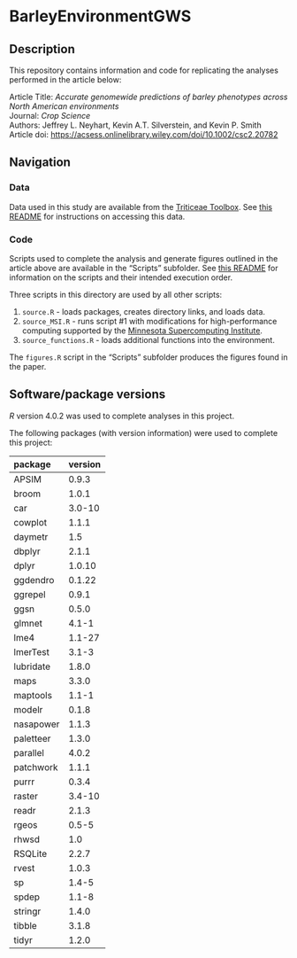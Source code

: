 
<!-- README.md is generated from README.Rmd. Please edit that file -->

# BarleyEnvironmentGWS

## Description

This repository contains information and code for replicating the
analyses performed in the article below:

Article Title: *Accurate genomewide predictions of barley phenotypes
across North American environments*  
Journal: *Crop Science*  
Authors: Jeffrey L. Neyhart, Kevin A.T. Silverstein, and Kevin P.
Smith  
Article doi:
<https://acsess.onlinelibrary.wiley.com/doi/10.1002/csc2.20782>

## Navigation

### Data

Data used in this study are available from the [Triticeae
Toolbox](https://triticeaetoolbox.org/barley). See [this
README](https://github.com/neyhartj/BarleyEnvironmentGWS/tree/master/Data)
for instructions on accessing this data.

### Code

Scripts used to complete the analysis and generate figures outlined in
the article above are available in the “Scripts” subfolder. See [this
README](https://github.com/neyhartj/BarleyEnvironmentGWS/tree/master/Scripts)
for information on the scripts and their intended execution order.

Three scripts in this directory are used by all other scripts:

1.  `source.R` - loads packages, creates directory links, and loads
    data.
2.  `source_MSI.R` - runs script \#1 with modifications for
    high-performance computing supported by the [Minnesota
    Supercomputing Institute](https://www.msi.umn.edu/).
3.  `source_functions.R` - loads additional functions into the
    environment.

The `figures.R` script in the “Scripts” subfolder produces the figures
found in the paper.

## Software/package versions

*R* version 4.0.2 was used to complete analyses in this project.

The following packages (with version information) were used to complete
this project:

| package   | version |
|:----------|:--------|
| APSIM     | 0.9.3   |
| broom     | 1.0.1   |
| car       | 3.0-10  |
| cowplot   | 1.1.1   |
| daymetr   | 1.5     |
| dbplyr    | 2.1.1   |
| dplyr     | 1.0.10  |
| ggdendro  | 0.1.22  |
| ggrepel   | 0.9.1   |
| ggsn      | 0.5.0   |
| glmnet    | 4.1-1   |
| lme4      | 1.1-27  |
| lmerTest  | 3.1-3   |
| lubridate | 1.8.0   |
| maps      | 3.3.0   |
| maptools  | 1.1-1   |
| modelr    | 0.1.8   |
| nasapower | 1.1.3   |
| paletteer | 1.3.0   |
| parallel  | 4.0.2   |
| patchwork | 1.1.1   |
| purrr     | 0.3.4   |
| raster    | 3.4-10  |
| readr     | 2.1.3   |
| rgeos     | 0.5-5   |
| rhwsd     | 1.0     |
| RSQLite   | 2.2.7   |
| rvest     | 1.0.3   |
| sp        | 1.4-5   |
| spdep     | 1.1-8   |
| stringr   | 1.4.0   |
| tibble    | 3.1.8   |
| tidyr     | 1.2.0   |

